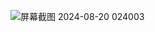 ![屏幕截图 2024-08-20 024003](https://github.com/user-attachments/assets/342c4e20-3b8b-42ef-b4f8-09840db9bce7)
